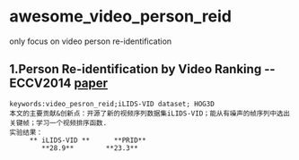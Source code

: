 # awesome_video_person_reid
only focus on video person re-identification

## 1.Person Re-identification by Video Ranking --ECCV2014  [paper](http://www.eecs.qmul.ac.uk/~sgg/papers/WangEtAl_ECCV14.pdf)
    keywords:video_pesron_reid;iLIDS-VID dataset; HOG3D
    本文的主要贡献&创新点：开源了新的视频序列数据集iLIDS-VID；能从有噪声的帧序列中选出关键帧；学习一个视频排序函数.
    实验结果：
         ** iLIDS-VID **      **PRID**
            **28.9**        **23.3**
